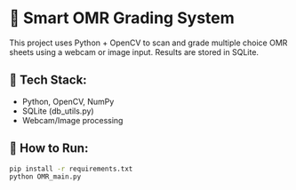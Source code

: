 # 📝 Smart OMR Grading System

This project uses Python + OpenCV to scan and grade multiple choice OMR sheets using a webcam or image input. Results are stored in SQLite.

## 🔧 Tech Stack:
- Python, OpenCV, NumPy
- SQLite (db_utils.py)
- Webcam/Image processing

## 🏃 How to Run:
```bash
pip install -r requirements.txt
python OMR_main.py


